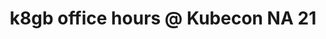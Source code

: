 ---
title: "k8gb office hours @ Kubecon NA 21"
description: "Project office hours with community showcasing the k8gb in a live demo"
link: "https://community.cncf.io/events/details/cncf-cncf-project-office-hours-presents-k8gb-project-office-hour-1230-115-pm-pst/"
tags: ["k8gb", "Kubecon", "office-hours", "kubernetes-operator"]
weight: 75
year: 2021
draft: false
---